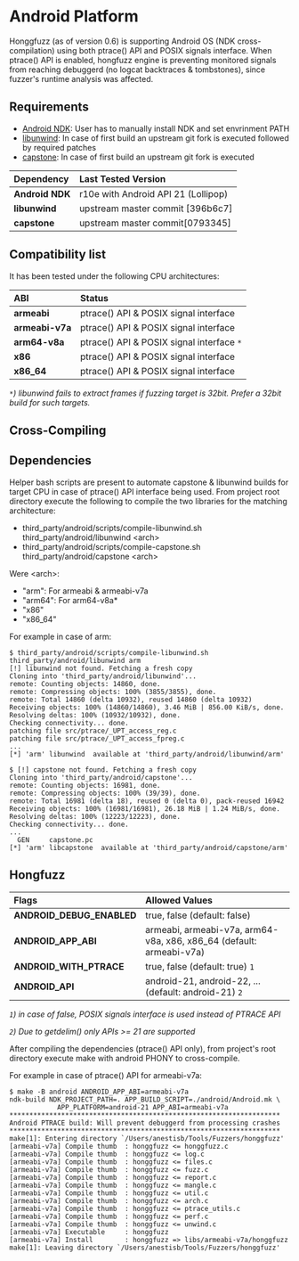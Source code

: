 # Android Platform #

Honggfuzz (as of version 0.6) is supporting Android OS (NDK cross-compilation) using both ptrace() API and POSIX signals interface. When ptrace() API is enabled, hongfuzz engine is preventing monitored signals from reaching debuggerd (no logcat backtraces & tombstones), since fuzzer's runtime analysis was affected.

## Requirements ##

  * [Android NDK](https://developer.android.com/ndk/index.html): User has to manually install NDK and set envrinment PATH
  * [libunwind](http://www.nongnu.org/libunwind/download.html): In case of first build an upstream git fork is executed followed by required patches
  * [capstone](http://www.capstone-engine.org/download.html): In case of first build an upstream git fork is executed
  
| **Dependency** | **Last Tested Version** |
|:-------|:-----------|
| **Android NDK** | r10e with Android API 21 (Lollipop) |
| **libunwind** | upstream master commit [396b6c7] |
| **capstone** | upstream master commit[0793345] | 

## Compatibility list ##

It has been tested under the following CPU architectures:

| **ABI** | **Status** |
|:-------|:-----------|
| **armeabi** | ptrace() API & POSIX signal interface |
| **armeabi-v7a** | ptrace() API & POSIX signal interface |
| **arm64-v8a** | ptrace() API & POSIX signal interface `*`|
| **x86** | ptrace() API & POSIX signal interface |
| **x86_64** | ptrace() API & POSIX signal interface |

_`*`) libunwind fails to extract frames if fuzzing target is 32bit. Prefer a 32bit build for such targets._

## Cross-Compiling ##
## Dependencies ##

Helper bash scripts are present to automate capstone & libunwind builds for target CPU in case of ptrace() API interface being used. From project root directory execute the following to compile the two libraries for the matching architecture:

  * third_party/android/scripts/compile-libunwind.sh third_party/android/libunwind \<arch\>
  * third_party/android/scripts/compile-capstone.sh third_party/android/capstone \<arch\>
  
Were \<arch\>:

  * "arm": For armeabi & armeabi-v7a
  * "arm64": For arm64-v8a*
  * "x86"
  * "x86_64"

For example in case of arm:

```
$ third_party/android/scripts/compile-libunwind.sh third_party/android/libunwind arm
[!] libunwind not found. Fetching a fresh copy
Cloning into 'third_party/android/libunwind'...
remote: Counting objects: 14860, done.
remote: Compressing objects: 100% (3855/3855), done.
remote: Total 14860 (delta 10932), reused 14860 (delta 10932)
Receiving objects: 100% (14860/14860), 3.46 MiB | 856.00 KiB/s, done.
Resolving deltas: 100% (10932/10932), done.
Checking connectivity... done.
patching file src/ptrace/_UPT_access_reg.c
patching file src/ptrace/_UPT_access_fpreg.c
...
[*] 'arm' libunwind  available at 'third_party/android/libunwind/arm'
```
```
$ [!] capstone not found. Fetching a fresh copy
Cloning into 'third_party/android/capstone'...
remote: Counting objects: 16981, done.
remote: Compressing objects: 100% (39/39), done.
remote: Total 16981 (delta 18), reused 0 (delta 0), pack-reused 16942
Receiving objects: 100% (16981/16981), 26.18 MiB | 1.24 MiB/s, done.
Resolving deltas: 100% (12223/12223), done.
Checking connectivity... done.
...
  GEN     capstone.pc
[*] 'arm' libcapstone  available at 'third_party/android/capstone/arm'
```

## Hongfuzz ##

| **Flags** | **Allowed Values** | 
|:-------|:-----------|
| **ANDROID_DEBUG_ENABLED** | true, false (default: false) |
| **ANDROID_APP_ABI** | armeabi, armeabi-v7a, arm64-v8a, x86, x86_64 (default: armeabi-v7a) |
| **ANDROID_WITH_PTRACE** | true, false (default: true) `1`|
| **ANDROID_API** | android-21, android-22, ... (default: android-21) `2` |

_`1`) in case of false, POSIX signals interface is used instead of PTRACE API_

_`2`) Due to getdelim() only APIs >= 21 are supported_

After compiling the dependencies (ptrace() API only), from project's root directory execute make with android PHONY to cross-compile.

For example in case of ptrace() API for armeabi-v7a:

```
$ make -B android ANDROID_APP_ABI=armeabi-v7a
ndk-build NDK_PROJECT_PATH=. APP_BUILD_SCRIPT=./android/Android.mk \
			APP_PLATFORM=android-21 APP_ABI=armeabi-v7a 
********************************************************************
Android PTRACE build: Will prevent debuggerd from processing crashes
********************************************************************
make[1]: Entering directory `/Users/anestisb/Tools/Fuzzers/honggfuzz'
[armeabi-v7a] Compile thumb  : honggfuzz <= honggfuzz.c
[armeabi-v7a] Compile thumb  : honggfuzz <= log.c
[armeabi-v7a] Compile thumb  : honggfuzz <= files.c
[armeabi-v7a] Compile thumb  : honggfuzz <= fuzz.c
[armeabi-v7a] Compile thumb  : honggfuzz <= report.c
[armeabi-v7a] Compile thumb  : honggfuzz <= mangle.c
[armeabi-v7a] Compile thumb  : honggfuzz <= util.c
[armeabi-v7a] Compile thumb  : honggfuzz <= arch.c
[armeabi-v7a] Compile thumb  : honggfuzz <= ptrace_utils.c
[armeabi-v7a] Compile thumb  : honggfuzz <= perf.c
[armeabi-v7a] Compile thumb  : honggfuzz <= unwind.c
[armeabi-v7a] Executable     : honggfuzz
[armeabi-v7a] Install        : honggfuzz => libs/armeabi-v7a/honggfuzz
make[1]: Leaving directory `/Users/anestisb/Tools/Fuzzers/honggfuzz'
```